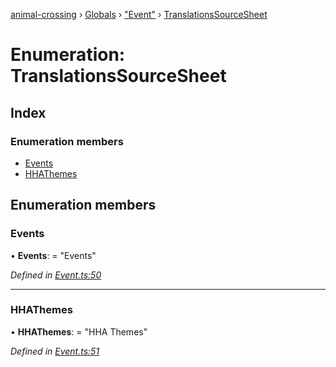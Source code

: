 [animal-crossing](../README.md) › [Globals](../globals.md) › ["Event"](../modules/_event_.md) › [TranslationsSourceSheet](_event_.translationssourcesheet.md)

# Enumeration: TranslationsSourceSheet

## Index

### Enumeration members

* [Events](_event_.translationssourcesheet.md#events)
* [HHAThemes](_event_.translationssourcesheet.md#hhathemes)

## Enumeration members

###  Events

• **Events**: = "Events"

*Defined in [Event.ts:50](https://github.com/Norviah/animal-crossing/blob/37a256e/module/types/Event.ts#L50)*

___

###  HHAThemes

• **HHAThemes**: = "HHA Themes"

*Defined in [Event.ts:51](https://github.com/Norviah/animal-crossing/blob/37a256e/module/types/Event.ts#L51)*
